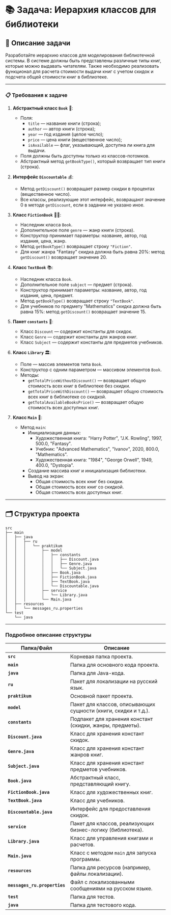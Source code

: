 # 📚 Задача: Иерархия классов для библиотеки

## 🎯 Описание задачи

Разработайте иерархию классов для моделирования библиотечной системы. В системе должны быть представлены различные типы
книг, которые можно выдавать читателям. Также необходимо реализовать функционал для расчета стоимости выдачи книг с
учетом скидок и подсчета общей стоимости книг в библиотеке.

---

### 📋 Требования к задаче

1. **Абстрактный класс `Book`** 📖:
    - Поля:
        - `title` — название книги (строка);
        - `author` — автор книги (строка);
        - `year` — год издания (целое число);
        - `price` — цена книги (вещественное число);
        - `isAvailable` — флаг, указывающий, доступна ли книга для выдачи.
    - Поля должны быть доступны только из классов-потомков.
    - Абстрактный метод `getBookType()`, который возвращает тип книги (строка).

2. **Интерфейс `Discountable`** 💰:
    - Метод `getDiscount()` возвращает размер скидки в процентах (вещественное число).
    - Все классы, реализующие этот интерфейс, возвращают значение 0 в методе `getDiscount`, если в задании не указано
      иное.

3. **Класс `FictionBook`** 🧙‍♂️:
    - Наследник класса `Book`.
    - Дополнительное поле `genre` — жанр книги (строка).
    - Конструктор принимает параметры: название, автор, год издания, цена, жанр.
    - Метод `getBookType()` возвращает строку `"Fiction"`.
    - Для книг жанра "Fantasy" скидка должна быть равна 20%: метод `getDiscount()` возвращает значение 20.

4. **Класс `TextBook`** 📚:
    - Наследник класса `Book`.
    - Дополнительное поле `subject` — предмет (строка).
    - Конструктор принимает параметры: название, автор, год издания, цена, предмет.
    - Метод `getBookType()` возвращает строку `"TextBook"`.
    - Для учебников по предмету "Mathematics" скидка должна быть равна 15%: метод `getDiscount()` возвращает значение 15.

5. **Пакет `constants`** 🧩:
    - Класс `Discount` — содержит константы для скидок.
    - Класс `Genre` — содержит константы для жанров книг.
    - Класс `Subject` — содержит константы для предметов учебников.

6. **Класс `Library`** 🏛️:
    - Поле — массив элементов типа `Book`.
    - Конструктор с одним параметром — массивом элементов `Book`.
    - Методы:
        - `getTotalPriceWithoutDiscount()` — возвращает общую стоимость всех книг в библиотеке без скидки.
        - `getTotalPriceWithDiscount()` — возвращает общую стоимость всех книг в библиотеке со скидкой.
        - `getTotalAvailableBooksPrice()` — возвращает общую стоимость всех доступных книг.

7. **Класс `Main`** 🚀:
    - Метод `main`:
        - Инициализация данных:
            - Художественная книга: "Harry Potter", "J.K. Rowling", 1997, 500.0, "Fantasy".
            - Учебник: "Advanced Mathematics", "Ivanov", 2020, 800.0, "Mathematics".
            - Художественная книга: "1984", "George Orwell", 1949, 400.0, "Dystopia".
        - Создание массива книг и инициализация библиотеки.
        - Вывод на экран:
            - Общая стоимость всех книг без скидки.
            - Общая стоимость всех книг со скидкой.
            - Общая стоимость всех доступных книг.

---

## 🗂️ Структура проекта

```plaintext
src
├── main
│   ├── java
│   │   ├── ru
│   │   │   └── praktikum
│   │   │       ├── model
│   │   │       │   ├── constants
│   │   │       │   │   ├── Discount.java
│   │   │       │   │   ├── Genre.java
│   │   │       │   │   └── Subject.java
│   │   │       │   ├── Book.java
│   │   │       │   ├── FictionBook.java
│   │   │       │   ├── TextBook.java
│   │   │       │   └── Discountable.java
│   │   │       ├── service
│   │   │       │   └── Library.java
│   │   │       └── Main.java
│   ├── resources
│   │   └── messages_ru.properties
└── test
    └── java
```

---

### Подробное описание структуры

| Папка/Файл                     | Описание                                                                 |
|--------------------------------|-------------------------------------------------------------------------|
| **`src`**                      | Корневая папка проекта.                                                 |
| **`main`**                     | Папка для основного кода проекта.                                       |
| **`java`**                     | Папка для Java-кода.                                                    |
| **`ru`**                       | Пакет для локализации на русский язык.                                  |
| **`praktikum`**                | Основной пакет проекта.                                                 |
| **`model`**                    | Пакет для классов, описывающих сущности (книги, скидки и т.д.).         |
| **`constants`**                | Подпакет для хранения констант (скидки, жанры, предметы).               |
| **`Discount.java`**            | Класс для хранения констант скидок.                                     |
| **`Genre.java`**               | Класс для хранения констант жанров книг.                                |
| **`Subject.java`**             | Класс для хранения констант предметов учебников.                        |
| **`Book.java`**                | Абстрактный класс, представляющий книгу.                                |
| **`FictionBook.java`**         | Класс для художественных книг.                                          |
| **`TextBook.java`**            | Класс для учебников.                                                    |
| **`Discountable.java`**        | Интерфейс для предоставления скидок.                                    |
| **`service`**                  | Пакет для классов, реализующих бизнес-логику (библиотека).              |
| **`Library.java`**             | Класс для управления книгами и расчетов.                                |
| **`Main.java`**                | Класс с методом `main` для запуска программы.                           |
| **`resources`**                | Папка для ресурсов (например, файлы локализации).                       |
| **`messages_ru.properties`**   | Файл с локализованными сообщениями на русском языке.                    |
| **`test`**                     | Папка для тестов.                                                       |
| **`java`**                     | Папка для тестового кода.                                               |
